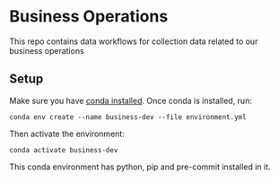 # Business Operations
This repo contains data workflows for collection data related to our business operations

## Setup
Make sure you have [conda installed](https://docs.conda.io/projects/conda/en/latest/user-guide/install/index.html). Once conda is installed, run:
```
conda env create --name business-dev --file environment.yml
```
Then activate the environment:
```
conda activate business-dev
```
This conda environment has python, pip and pre-commit installed in it.
